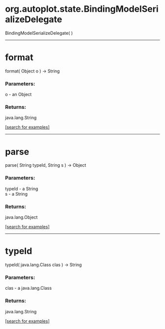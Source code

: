 # org.autoplot.state.BindingModelSerializeDelegate
BindingModelSerializeDelegate( )


***
<a name="format"></a>
# format
format( Object o ) &rarr; String



### Parameters:
o - an Object

### Returns:
java.lang.String


<a href="https://github.com/autoplot/dev/search?q=format&unscoped_q=format">[search for examples]</a>

***
<a name="parse"></a>
# parse
parse( String typeId, String s ) &rarr; Object



### Parameters:
typeId - a String
<br>s - a String

### Returns:
java.lang.Object


<a href="https://github.com/autoplot/dev/search?q=parse&unscoped_q=parse">[search for examples]</a>

***
<a name="typeId"></a>
# typeId
typeId( java.lang.Class clas ) &rarr; String



### Parameters:
clas - a java.lang.Class

### Returns:
java.lang.String


<a href="https://github.com/autoplot/dev/search?q=typeId&unscoped_q=typeId">[search for examples]</a>


